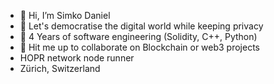 - 👋 Hi, I’m Simko Daniel
- 👀 Let's democratise the digital world while keeping privacy
- 🌱 4 Years of software engineering (Solidity, C++, Python)
- 💞️ Hit me up to collaborate on Blockchain or web3 projects
- HOPR network node runner
- Zürich, Switzerland
